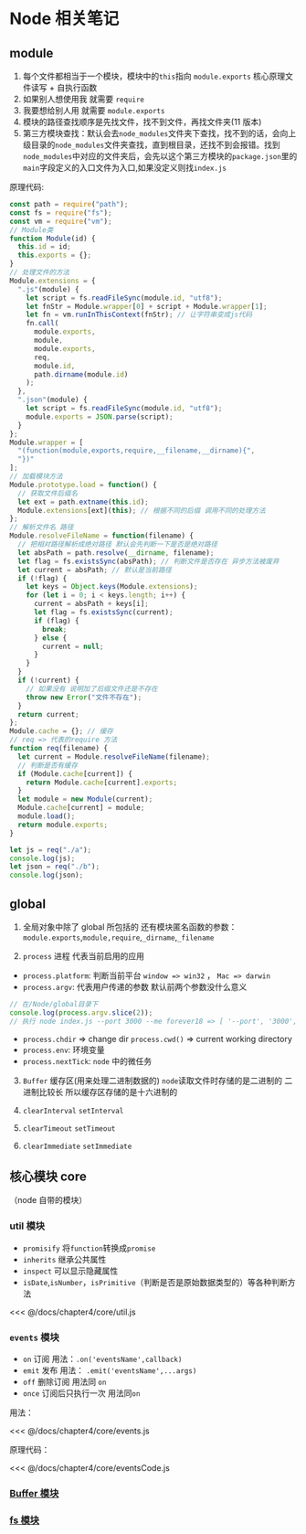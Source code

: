 # Node 相关笔记

## module

1. 每个文件都相当于一个模块，模块中的`this`指向 `module.exports` 核心原理文件读写 + 自执行函数
2. 如果别人想使用我 就需要 `require`
3. 我要想给别人用 就需要 `module.exports`
4. 模块的路径查找顺序是先找文件，找不到文件，再找文件夹(11 版本)
5. 第三方模块查找：默认会去`node_modules`文件夹下查找，找不到的话，会向上级目录的`node_modules`文件夹查找，直到根目录，还找不到会报错。找到`node_modules`中对应的文件夹后，会先以这个第三方模块的`package.json`里的`main`字段定义的入口文件为入口,如果没定义则找`index.js`

原理代码:

```js
const path = require("path");
const fs = require("fs");
const vm = require("vm");
// Module类
function Module(id) {
  this.id = id;
  this.exports = {};
}
// 处理文件的方法
Module.extensions = {
  ".js"(module) {
    let script = fs.readFileSync(module.id, "utf8");
    let fnStr = Module.wrapper[0] + script + Module.wrapper[1];
    let fn = vm.runInThisContext(fnStr); // 让字符串变成js代码
    fn.call(
      module.exports,
      module,
      module.exports,
      req,
      module.id,
      path.dirname(module.id)
    );
  },
  ".json"(module) {
    let script = fs.readFileSync(module.id, "utf8");
    module.exports = JSON.parse(script);
  }
};
Module.wrapper = [
  "(function(module,exports,require,__filename,__dirname){",
  "})"
];
// 加载模块方法
Module.prototype.load = function() {
  // 获取文件后缀名
  let ext = path.extname(this.id);
  Module.extensions[ext](this); // 根据不同的后缀 调用不同的处理方法
};
// 解析文件名 路径
Module.resolveFileName = function(filename) {
  // 把相对路径解析成绝对路径 默认会先判断一下是否是绝对路径
  let absPath = path.resolve(__dirname, filename);
  let flag = fs.existsSync(absPath); // 判断文件是否存在 异步方法被废弃
  let current = absPath; // 默认是当前路径
  if (!flag) {
    let keys = Object.keys(Module.extensions);
    for (let i = 0; i < keys.length; i++) {
      current = absPath + keys[i];
      let flag = fs.existsSync(current);
      if (flag) {
        break;
      } else {
        current = null;
      }
    }
  }
  if (!current) {
    // 如果没有 说明加了后缀文件还是不存在
    throw new Error("文件不存在");
  }
  return current;
};
Module.cache = {}; // 缓存
// req => 代表的require 方法
function req(filename) {
  let current = Module.resolveFileName(filename);
  // 判断是否有缓存
  if (Module.cache[current]) {
    return Module.cache[current].exports;
  }
  let module = new Module(current);
  Module.cache[current] = module;
  module.load();
  return module.exports;
}

let js = req("./a");
console.log(js);
let json = req("./b");
console.log(json);
```

## global

1. 全局对象中除了 global 所包括的 还有模块匿名函数的参数： `module.exports`,`module,require`,`_dirname`,`_filename`

2. `process` 进程 代表当前启用的应用

- `process.platform`: 判断当前平台 `window => win32` ， `Mac => darwin`
- `process.argv`: 代表用户传递的参数 默认前两个参数没什么意义

```js
// 在/Node/global目录下
console.log(process.argv.slice(2));
// 执行 node index.js --port 3000 --me forever18 => [ '--port', '3000', '--me', 'forever', '18' ]
```

- `process.chdir` => change dir `process.cwd()` => current working directory
- `process.env`: 环境变量
- `process.nextTick`: `node` 中的微任务

3. `Buffer` 缓存区(用来处理二进制数据的) `node`读取文件时存储的是二进制的 二进制比较长 所以缓存区存储的是十六进制的

4. `clearInterval` `setInterval`

5. `clearTimeout` `setTimeout`

6. `clearImmediate` `setImmediate`

## 核心模块 core

（node 自带的模块）

### util 模块

- `promisify` 将`function`转换成`promise`
- `inherits` 继承公共属性
- `inspect` 可以显示隐藏属性
- `isDate`,`isNumber`，`isPrimitive`（判断是否是原始数据类型的）等各种判断方法

<<< @/docs/chapter4/core/util.js

### `events` 模块

- `on` 订阅 用法：`.on('eventsName',callback)`
- `emit` 发布 用法： `.emit('eventsName',...args)`
- `off` 删除订阅 用法同 `on`
- `once` 订阅后只执行一次 用法同`on`

用法：

<<< @/docs/chapter4/core/events.js

原理代码：

<<< @/docs/chapter4/core/eventsCode.js

### [Buffer 模块][1]

### [fs 模块][2]

[1]: ./core/buffer
[2]: ./core/fs

